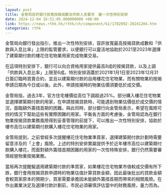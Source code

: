 ```yaml
---
layout: post
title: 金管局容許銀行放寬按揭成數及供款入息要求　屬一次性特別安排
date: 2024-12-04 16:51:05.000000000 +08:00
link: https://news.rthk.hk/rthk/ch/component/k2/1782092-20241204.htm
categories: rthk
---
```


金管局向銀行發出指引，推出一次性特別安排，容許放寬最高按揭貸款成數和「供款與入息比率」上限的監管要求，以便銀行可以靈活地協助於2021至2023年選擇了建築期付款的樓花住宅物業用家完成物業交易。

在這項特別安排下，銀行可以向合資格用家提供最高8成的按揭貸款，以及上調「供款與入息比率」上限至6成。特別安排涵蓋於2021年1月1日至2023年12月31日簽訂臨時買賣合約，並且以建築期付款的自用樓花住宅物業，而有關物業的按揭申請日期為今日或以後。此外，申請按揭時的物業估價須要低於成交價。

金管局指，過去3年，官方住宅樓價從高位下調超過25%。部分購入樓花住宅物業並選擇建築期付款的用家，在申請按揭貸款時，可能遇到物業估價低於成交價的情況，面臨額外籌措首期的困難。與此同時，部分銀行向金管局表示，希望在風險可控的情況下幫助這些有實際困難的用家。平衡各方面的考慮後，金管局認為在銀行物業按揭貸款業務風險得到妥善管理的前提下，可以推出一次性特別安排，協助於樓市高位以建築期付款購入樓花住宅物業的用家。

金管局提到，之前曾經多次提醒樓花住宅物業準買家，選擇建築期付款計劃時需要留意涉及的「上會」風險。上述的特別安排實屬提供予於近年樓市高位以建築期付款購入樓花，而面對額外籌措首期困難的用家的一次性特殊安排，銀行仍然需要審慎經營物業按揭業務。

當局再次提醒擬選用建築期付款的準買家，如果樓花住宅物業市值較成交價有所下跌，銀行會用按揭貸款申請時的物業估值計算貸款金額，因此最後批出的貸款金額會較買家原本的預期少，買家需要承擔因未能額外籌措首期而帶來的相關風險。在作出置業決定及選擇付款計劃前，市民必須審慎評估當中的財務風險，量力而為。

